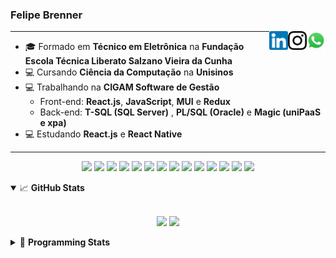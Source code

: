 <h3>Felipe Brenner</h3>

<a href="https://api.whatsapp.com/send?phone=5551995585968" target="_blank" rel="nofollow"><img align="right" width="30rem" src="./assets/whatsapp.png" alt="Whatsapp: +55 51995585968"/></a>
<a href="https://www.instagram.com/felipeobrenner/" target="_blank" rel="nofollow"><img align="right" width="30rem" src="./assets/instagram.png" alt="Instagram: @felipeobrenner"/></a>
<a href="https://www.linkedin.com/in/felipe-de-oliveira-brenner/" target="_blank" rel="nofollow"><img align="right" width="30rem" src="./assets/linkedin.png" alt="LinkedIn: @felipe-de-oliveira-brenner"/></a>

---

- 🎓 Formado em **Técnico em Eletrônica** na **Fundação Escola Técnica Liberato Salzano Vieira da Cunha**
- 💻 Cursando **Ciência da Computação** na **Unisinos**
- 💻 Trabalhando na **CIGAM Software de Gestão**
  - Front-end: **React.js**, **JavaScript**, **MUI** e **Redux**
  - Back-end: **T-SQL (SQL Server)** , **PL/SQL (Oracle)** e **Magic (uniPaaS e xpa)**
- 💻 Estudando **React.js** e **React Native**

---

<p align='center'>
  <img width="35rem" src="https://cdn.jsdelivr.net/gh/devicons/devicon/icons/react/react-original.svg" />
  <img width="35rem" src="https://cdn.jsdelivr.net/gh/devicons/devicon/icons/javascript/javascript-plain.svg" />
  <img width="35rem" src="https://cdn.jsdelivr.net/gh/devicons/devicon/icons/typescript/typescript-plain.svg" />
  <img width="35rem" src="https://cdn.jsdelivr.net/gh/devicons/devicon/icons/materialui/materialui-plain.svg" />
  <img width="35rem" src="https://cdn.jsdelivr.net/gh/devicons/devicon/icons/redux/redux-original.svg" />
  <img width="35rem" src="https://cdn.jsdelivr.net/gh/devicons/devicon/icons/css3/css3-plain.svg" />
  <img width="35rem" src="https://cdn.jsdelivr.net/gh/devicons/devicon/icons/html5/html5-plain.svg" />
  <img width="35rem" src="https://cdn.jsdelivr.net/gh/devicons/devicon/icons/vscode/vscode-original.svg" />
  <img width="35rem" src="https://cdn.jsdelivr.net/gh/devicons/devicon/icons/git/git-original.svg" />
  <img width="35rem" src="https://cdn.jsdelivr.net/gh/devicons/devicon/icons/yarn/yarn-original.svg" />
  <img width="35rem" src="https://cdn.jsdelivr.net/gh/devicons/devicon/icons/npm/npm-original-wordmark.svg" />
  <img width="35rem" src="https://cdn.jsdelivr.net/gh/devicons/devicon/icons/microsoftsqlserver/microsoftsqlserver-plain.svg" />
  <img width="35rem" src="https://cdn.jsdelivr.net/gh/devicons/devicon/icons/oracle/oracle-original.svg" />
  <img width="35rem" src="https://cdn.jsdelivr.net/gh/devicons/devicon/icons/ubuntu/ubuntu-plain.svg" />
</p>

<details open>
  <summary>📈 <b>GitHub Stats</b></summary>
  <br>
  <p align="center">
  <img src="https://github-readme-stats.vercel.app/api?username=felipebrenner&show_icons=true&theme=dark"/>
  <img src="https://github-readme-stats.vercel.app/api/top-langs/?username=felipebrenner&layout=compact&theme=dark">
  </p>

</details>

<details>
  <summary>🤖 <b>Programming Stats</b></summary>
  <br/>

  <!--START_SECTION:waka-->
![Code Time](http://img.shields.io/badge/Code%20Time-815%20hrs%2020%20mins-blue)

**🐱 My GitHub Data** 

> 🏆 103 Contributions in the Year 2022
 > 
> 📦 179.5 kB Used in GitHub's Storage 
 > 
> 🚫 Not Opted to Hire
 > 
> 📜 22 Public Repositories 
 > 
> 🔑 2 Private Repositories  
 > 
**I'm a Night 🦉** 

```text
🌞 Morning    56 commits     ██░░░░░░░░░░░░░░░░░░░░░░░   11.31% 
🌆 Daytime    154 commits    ███████░░░░░░░░░░░░░░░░░░   31.11% 
🌃 Evening    279 commits    ██████████████░░░░░░░░░░░   56.36% 
🌙 Night      6 commits      ░░░░░░░░░░░░░░░░░░░░░░░░░   1.21%

```
📅 **I'm Most Productive on Sunday** 

```text
Monday       84 commits     ████░░░░░░░░░░░░░░░░░░░░░   16.97% 
Tuesday      96 commits     ████░░░░░░░░░░░░░░░░░░░░░   19.39% 
Wednesday    62 commits     ███░░░░░░░░░░░░░░░░░░░░░░   12.53% 
Thursday     57 commits     ███░░░░░░░░░░░░░░░░░░░░░░   11.52% 
Friday       41 commits     ██░░░░░░░░░░░░░░░░░░░░░░░   8.28% 
Saturday     43 commits     ██░░░░░░░░░░░░░░░░░░░░░░░   8.69% 
Sunday       112 commits    █████░░░░░░░░░░░░░░░░░░░░   22.63%

```


📊 **This Week I Spent My Time On** 

```text
💬 Programming Languages: 
JavaScript               14 hrs 8 mins       ███████████░░░░░░░░░░░░░░   47.24% 
TypeScript               9 hrs 45 mins       ████████░░░░░░░░░░░░░░░░░   32.61% 
Python                   2 hrs 47 mins       ██░░░░░░░░░░░░░░░░░░░░░░░   9.31% 
JSON                     1 hr 38 mins        █░░░░░░░░░░░░░░░░░░░░░░░░   5.46% 
Other                    46 mins             ░░░░░░░░░░░░░░░░░░░░░░░░░   2.57%

🔥 Editors: 
VS Code                  29 hrs 57 mins      █████████████████████████   100.0%

🐱‍💻 Projects: 
www_CGFrontEnd           15 hrs 34 mins      █████████████░░░░░░░░░░░░   52.01% 
ignite-react-native      4 hrs 12 mins       ███░░░░░░░░░░░░░░░░░░░░░░   14.08% 
expressions-language     4 hrs 9 mins        ███░░░░░░░░░░░░░░░░░░░░░░   13.91% 
genetic-algorithm-traveli1 hr 56 mins        █░░░░░░░░░░░░░░░░░░░░░░░░   6.49% 
www_CGFrontTemplate      1 hr 10 mins        █░░░░░░░░░░░░░░░░░░░░░░░░   3.94%

💻 Operating System: 
Linux                    29 hrs 57 mins      █████████████████████████   100.0%

```

**I Mostly Code in TypeScript** 

```text
TypeScript               9 repos             █████████░░░░░░░░░░░░░░░░   36.0% 
Java                     3 repos             ███░░░░░░░░░░░░░░░░░░░░░░   12.0% 
JavaScript               3 repos             ███░░░░░░░░░░░░░░░░░░░░░░   12.0% 
CSS                      2 repos             ██░░░░░░░░░░░░░░░░░░░░░░░   8.0% 
Assembly                 1 repo              █░░░░░░░░░░░░░░░░░░░░░░░░   4.0%

```



 Last Updated on 02/04/2022 02:56:57 UTC
<!--END_SECTION:waka-->
</details>
